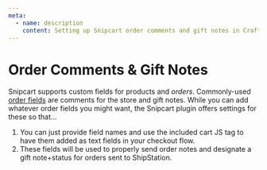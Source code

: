 ```yaml
---
meta:
  - name: description
    content: Setting up Snipcart order comments and gift notes in Craft CMS.
---
```


# Order Comments & Gift Notes

Snipcart supports custom fields for products and _orders_. Commonly-used [order fields](https://docs.snipcart.com/v2/configuration/custom-fields#order-custom-fields) are comments for the store and gift notes. While you can add whatever order fields you might want, the Snipcart plugin offers settings for these so that...

1. You can just provide field names and use the included cart JS tag to have them added as text fields in your checkout flow.
2. These fields will be used to properly send order notes and designate a gift note+status for orders sent to ShipStation.